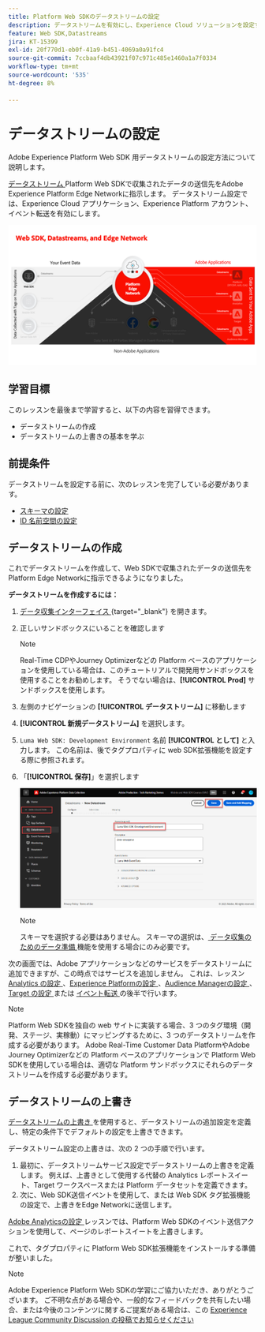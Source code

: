 ```yaml
---
title: Platform Web SDKのデータストリームの設定
description: データストリームを有効にし、Experience Cloud ソリューションを設定する方法について説明します。 このレッスンは、「Web SDK を使用した Adobe Experience Cloud 実装のチュートリアル」の一部です。
feature: Web SDK,Datastreams
jira: KT-15399
exl-id: 20f770d1-eb0f-41a9-b451-4069a0a91fc4
source-git-commit: 7ccbaaf4db43921f07c971c485e1460a1a7f0334
workflow-type: tm+mt
source-wordcount: '535'
ht-degree: 8%

---
```


# データストリームの設定

Adobe Experience Platform Web SDK 用データストリームの設定方法について説明します。

[ データストリーム ](https://experienceleague.adobe.com/ja/docs/experience-platform/datastreams/overview)Platform Web SDKで収集されたデータの送信先をAdobe Experience Platform Edge Networkに指示します。 データストリーム設定では、Experience Cloud アプリケーション、Experience Platform アカウント、イベント転送を有効にします。

![Web SDK、データストリーム、Edge Networkの図 ](assets/dc-websdk-datastreams.png)

## 学習目標

このレッスンを最後まで学習すると、以下の内容を習得できます。

* データストリームの作成
* データストリームの上書きの基本を学ぶ

## 前提条件

データストリームを設定する前に、次のレッスンを完了している必要があります。

* [スキーマの設定](configure-schemas.md)
* [ID 名前空間の設定](configure-identities.md)

## データストリームの作成

これでデータストリームを作成して、Web SDKで収集されたデータの送信先を Platform Edge Networkに指示できるようになりました。

**データストリームを作成するには：**

1. [ データ収集インターフェイス ](https://experience.adobe.com/data-collection/){target="_blank"} を開きます。
1. 正しいサンドボックスにいることを確認します

   >[!NOTE]
   >
   >Real-Time CDPやJourney Optimizerなどの Platform ベースのアプリケーションを使用している場合は、このチュートリアルで開発用サンドボックスを使用することをお勧めします。 そうでない場合は、**[!UICONTROL Prod]** サンドボックスを使用します。

1. 左側のナビゲーションの **[!UICONTROL データストリーム]** に移動します
1. **[!UICONTROL 新規データストリーム]** を選択します。
1. `Luma Web SDK: Development Environment` 名前 **[!UICONTROL として]** と入力します。 この名前は、後でタグプロパティに web SDK拡張機能を設定する際に参照されます。
1. 「**[!UICONTROL 保存]**」を選択します

   ![ データストリームの作成 ](assets/datastream-create-new-datastream.png)

   >[!NOTE]
   >
   >スキーマを選択する必要はありません。 スキーマの選択は、[ データ収集のためのデータ準備 ](/help/data-collection/edge/data-prep.md) 機能を使用する場合にのみ必要です。

次の画面では、Adobe アプリケーションなどのサービスをデータストリームに追加できますが、この時点ではサービスを追加しません。 これは、レッスン [Analytics の設定 ](setup-experience-platform.md)、[Experience Platformの設定 ](setup-analytics.md)、[Audience Managerの設定 ](setup-audience-manager.md)、[Target の設定 ](setup-target.md) または [ イベント転送 ](setup-event-forwarding.md) の後半で行います。

>[!NOTE]
>
>Platform Web SDKを独自の web サイトに実装する場合、3 つのタグ環境（開発、ステージ、実稼動）にマッピングするために、3 つのデータストリームを作成する必要があります。 Adobe Real-Time Customer Data PlatformやAdobe Journey Optimizerなどの Platform ベースのアプリケーションで Platform Web SDKを使用している場合は、適切な Platform サンドボックスにそれらのデータストリームを作成する必要があります。

## データストリームの上書き

[ データストリームの上書き ](https://experienceleague.adobe.com/ja/docs/experience-platform/datastreams/overrides) を使用すると、データストリームの追加設定を定義し、特定の条件下でデフォルトの設定を上書きできます。

データストリーム設定の上書きは、次の 2 つの手順で行います。

1. 最初に、データストリームサービス設定でデータストリームの上書きを定義します。 例えば、上書きとして使用する代替の Analytics レポートスイート、Target ワークスペースまたは Platform データセットを定義できます。
1. 次に、Web SDK送信イベントを使用して、または Web SDK タグ拡張機能の設定で、上書きをEdge Networkに送信します。

[Adobe Analyticsの設定 ](setup-analytics.md) レッスンでは、Platform Web SDKのイベント送信アクションを使用して、ページのレポートスイートを上書きします。

これで、タグプロパティに Platform Web SDK拡張機能をインストールする準備が整いました。

>[!NOTE]
>
>Adobe Experience Platform Web SDKの学習にご協力いただき、ありがとうございます。 ご不明な点がある場合や、一般的なフィードバックを共有したい場合、または今後のコンテンツに関するご提案がある場合は、この [Experience League Community Discussion の投稿でお知らせください ](https://experienceleaguecommunities.adobe.com/t5/adobe-experience-platform-data/tutorial-discussion-implement-adobe-experience-cloud-with-web/td-p/444996?profile.language=ja)
